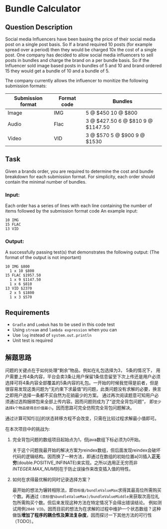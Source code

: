 # Bundle Calculator

## Question Description
Social media Influencers have been basing the price of their social media post on a single post basis. So If a brand required 10 posts (for example spread over a period) then they would be charged 10x the cost of a single post. One company has decided to allow social media influencers to sell posts in bundles and charge the brand on a per bundle basis. So if the Influencer sold image based posts in bundles of 5 and 10 and brand ordered 15 they would get a bundle of 10 and a bundle of 5.

The company currently allows the influencer to monitize the following submission formats:

Submission format | Format code | Bundles
----------------- | ----------- | -------
Image | IMG | 5 @ $450 10 @ $800
Audio | Flac | 3 @ $427.50 6 @ $810 9 @ $1147.50
Video | VID | 3 @ $570 5 @ $900 9 @ $1530

## Task

Given a brands order, you are required to determine the cost and bundle breakdown for each submission format. For simplicity, each order should contain the minimal number of bundles.

### Input:
Each order has a series of lines with each line containing the number of items followed by the submission format code
An example input:
```
10 IMG
15 FLAC
13 VID
```

### Output:
A successfully passing test(s) that demonstrates the following output: (The format of the output is not important)
```
10 IMG $800
  1 x 10 $800
15 FLAC $1957.50
  1 x 9 $1147.50
  1 x 6 $810
13 VID $2370
  2 x 5 $1800
  1 x 3 $570
```



## Requirements

* `Gradle` and `Lombok` has to be used in this code test
* Using `stream` and `lambda expression` when you can
* Use `log` instead of `system.out.println`
* Unit test is required

## 解题思路
问题的关键点在于如何处理“剩余”物品，例如在礼包选择为3， 5条的情况下， 用户需要上传4条内容，平台会卖3条让用户保留1条信息留至下次上传还是用户必须选择可将4条内容全部覆盖的5条内容的礼包。一开始的时候我觉得是前者，但是很容易发现这类问题为“无约束下求最值”的问题，此类问题没有求解的必要，换言之即用户选择一条都不买自然为花销最少的方案。
通过再次阅读题意可知用户必须通过选购捆绑包来全部上传内容。因而问题则成为了“逆完全背包问题”， 即`至少选择k个物品使得总价值最小`。因而思路可完全仿照完全背包问题解决。

通过计算可知f[i][j]的状态转移方程不会改变，只需在比较过程求解最小值即可。

在本次项目中的挑战为:
1. 完全背包问题的数组项目起始点为1，但java数组下标必须为0开始。
   
    关于这个问题我最开始的解决方案为reindex数组，但后面发现reindex会破坏代码的逻辑结构。因而换了一种方法，即通过在数组的初始位置a[0]插入**正无穷**(double.POSITIVE_INFINATE)来实现。之所以选用正无穷而非*INTEGER.MAX_NUM*则在于防止误操作来改变插入值的特性。

2. 如何在求得最优解的同时记录选择方案？

    最开始的想法为辗转相除法，即`目标值/bundleValueMax`求得其最高位所需购买个数。再通过 `(目标值%bundleValueMax)/bundleValueMiddle`来获取次高位礼包所需购买个数。但后来发现这种方法在特定情况下会得出错误结论。
例如测试用例`2040 VID`。因而目前的想法为在求解的过程中维护一个状态数组？这种做饭**增加了程序的耦合性及算法复杂度**，因而探讨一下其他方法的可行性（TODO）。







